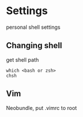 # Settings
personal shell settings

## Changing shell
get shell path
```
which <bash or zsh>
chsh
```

## Vim
Neobundle, put .vimrc to root

